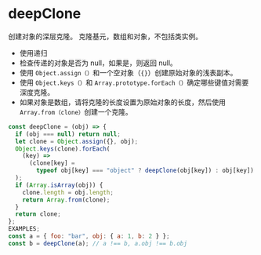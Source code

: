 # deepClone

创建对象的深层克隆。 克隆基元，数组和对象，不包括类实例。

- 使用递归
- 检查传递的对象是否为 null，如果是，则返回 null。
- 使用 `Object.assign（）`和一个空对象（`{}`）创建原始对象的浅表副本。
- 使用 `Object.keys（）`和 `Array.prototype.forEach（）`确定哪些键值对需要深度克隆。
- 如果对象是数组，请将克隆的长度设置为原始对象的长度，然后使用 `Array.from（clone）`创建一个克隆。

```js
const deepClone = (obj) => {
  if (obj === null) return null;
  let clone = Object.assign({}, obj);
  Object.keys(clone).forEach(
    (key) =>
      (clone[key] =
        typeof obj[key] === "object" ? deepClone(obj[key]) : obj[key])
  );
  if (Array.isArray(obj)) {
    clone.length = obj.length;
    return Array.from(clone);
  }
  return clone;
};
EXAMPLES;
const a = { foo: "bar", obj: { a: 1, b: 2 } };
const b = deepClone(a); // a !== b, a.obj !== b.obj
```
